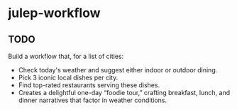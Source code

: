 # julep-workflow

## TODO
Build a workflow that, for a list of cities:
- Check today's weather and suggest either indoor or outdoor dining.
- Pick 3 iconic local dishes per city.
- Find top-rated restaurants serving these dishes.
- Creates a delightful one-day “foodie tour,” crafting breakfast, lunch, and dinner narratives that factor in weather conditions.